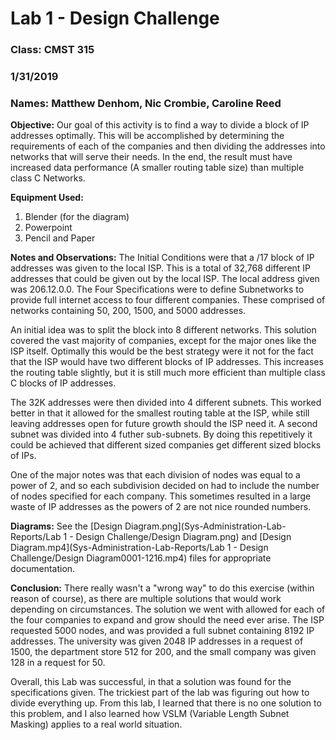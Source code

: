 # Lab 1 - Design Challenge

### Class: CMST 315

### 1/31/2019

### Names: Matthew Denhom, Nic Crombie, Caroline Reed

**Objective:** Our goal of this activity is to find a way to divide a block of IP addresses optimally. This will be accomplished by determining the requirements of each of the companies and then dividing the addresses into networks that will serve their needs. In the end, the result must have increased data performance (A smaller routing table size) than multiple class C Networks.

**Equipment Used:**
1. Blender (for the diagram)
2. Powerpoint
3. Pencil and Paper

**Notes and Observations:** The Initial Conditions were that a /17 block of IP addresses was given to the local ISP. This is a total of 32,768 different IP addresses that could be given out by the local ISP. The local address given was 206.12.0.0. The Four Specifications were to define Subnetworks to provide full internet access to four different companies. These comprised of networks containing 50, 200, 1500, and 5000 addresses.

An initial idea was to split the block into 8 different networks. This solution covered the vast majority of companies, except for the major ones like the ISP itself. Optimally this would be the best strategy were it not for the fact that the ISP would have two different blocks of IP addresses. This increases the routing table slightly, but it is still much more efficient than multiple class C blocks of IP addresses.

The 32K addresses were then divided into 4 different subnets. This worked better in that it allowed for the smallest routing table at the ISP, while still leaving addresses open for future growth should the ISP need it. A second subnet was divided into 4 futher sub-subnets. By doing this repetitively it could be achieved that different sized companies get different sized blocks of IPs.

One of the major notes was that each division of nodes was equal to a power of 2, and so each subdivision decided on had to include the number of nodes specified for each company. This sometimes resulted in a large waste of IP addresses as the powers of 2 are not nice rounded numbers.

**Diagrams:** See the [Design Diagram.png](Sys-Administration-Lab-Reports/Lab 1 - Design Challenge/Design Diagram.png) and [Design Diagram.mp4](Sys-Administration-Lab-Reports/Lab 1 - Design Challenge/Design Diagram0001-1216.mp4) files for appropriate documentation.

**Conclusion:** There really wasn't a "wrong way" to do this exercise (within reason of course), as there are multiple solutions that would work depending on circumstances. The solution we went with allowed for each of the four companies to expand and grow should the need ever arise. The ISP requested 5000 nodes, and was provided a full subnet containing 8192 IP addresses. The university was given 2048 IP addresses in a request of 1500, the department store 512 for 200, and the small company was given 128 in a request for 50.

Overall, this Lab was successful, in that a solution was found for the specifications given. The trickiest part of the lab was figuring out how to divide everything up. From this lab, I learned that there is no one solution to this problem, and I also learned how VSLM (Variable Length Subnet Masking) applies to a real world situation. 
